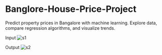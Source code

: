 # Banglore-House-Price-Project
Predict property prices in Bangalore with machine learning. Explore data, compare regression algorithms, and visualize trends.

Input 
![s1](https://github.com/Varunpreet-Singh/Banglore-House-Price-Project/assets/140789208/915a95a0-2215-47ae-81f3-0b8f1d82621f)

Output
![s2](https://github.com/Varunpreet-Singh/Banglore-House-Price-Project/assets/140789208/0c9bb605-c304-4b4b-b7a4-1cfb7cef8b56)

